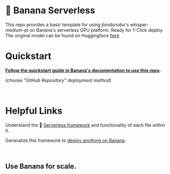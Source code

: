 
# 🍌 Banana Serverless

This repo provides a basic template for using jlondonobo's whisper-medium-pt on Banana's serverless GPU platform. Ready for 1-Click deploy. The original model can be found on Huggingface [here](https://huggingface.co/jlondonobo/whisper-medium-pt)

# Quickstart
**[Follow the quickstart guide in Banana's documentation to use this repo](https://docs.banana.dev/banana-docs/quickstart).** 

*(choose "GitHub Repository" deployment method)*

<br>

# Helpful Links
Understand the 🍌 [Serverless framework](https://docs.banana.dev/banana-docs/core-concepts/inference-server/serverless-framework) and functionality of each file within it.

Generalize this framework to [deploy anything on Banana](https://docs.banana.dev/banana-docs/resources/how-to-serve-anything-on-banana).

<br>

## Use Banana for scale.
